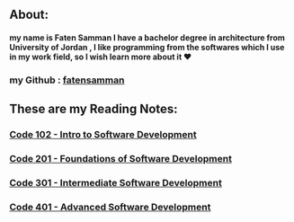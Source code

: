 

## About:

#### my name is **Faten Samman** I have a bachelor degree in architecture from University of Jordan , I like programming from the softwares which I use in my work field, so I wish learn more about it :heart:

### my Github : [fatensamman](https://github.com/Fatensamman)



## These are my Reading Notes:

### [**Code 102** - Intro to Software Development](readme102.md)

### [**Code 201** - Foundations of Software Development](readme201.md)

###  [**Code 301** - Intermediate Software Development](readme301.md)

###  [**Code 401** - Advanced Software Development](readme401.md)

 